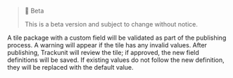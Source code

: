 > 🚧 Beta
> 
> This is a beta version and subject to change without notice.

A tile package with a custom field will be validated as part of the publishing process. A warning will appear if the tile has any invalid values. After publishing, Trackunit will review the tile; if approved, the new field definitions will be saved. If existing values do not follow the new definition, they will be replaced with the default value.
